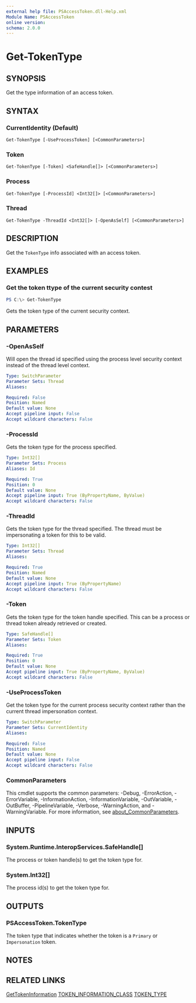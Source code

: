 ```yaml
---
external help file: PSAccessToken.dll-Help.xml
Module Name: PSAccessToken
online version:
schema: 2.0.0
---
```


# Get-TokenType

## SYNOPSIS
Get the type information of an access token.

## SYNTAX

### CurrentIdentity (Default)
```
Get-TokenType [-UseProcessToken] [<CommonParameters>]
```

### Token
```
Get-TokenType [-Token] <SafeHandle[]> [<CommonParameters>]
```

### Process
```
Get-TokenType [-ProcessId] <Int32[]> [<CommonParameters>]
```

### Thread
```
Get-TokenType -ThreadId <Int32[]> [-OpenAsSelf] [<CommonParameters>]
```

## DESCRIPTION
Get the `TokenType` info associated with an access token.

## EXAMPLES

### Get the token ttype of the current security contest
```powershell
PS C:\> Get-TokenType
```

Gets the token type of the current security context.

## PARAMETERS

### -OpenAsSelf
Will open the thread id specified using the process level security context instead of the thread level context.

```yaml
Type: SwitchParameter
Parameter Sets: Thread
Aliases:

Required: False
Position: Named
Default value: None
Accept pipeline input: False
Accept wildcard characters: False
```

### -ProcessId
Gets the token type for the process specified.

```yaml
Type: Int32[]
Parameter Sets: Process
Aliases: Id

Required: True
Position: 0
Default value: None
Accept pipeline input: True (ByPropertyName, ByValue)
Accept wildcard characters: False
```

### -ThreadId
Gets the token type for the thread specified.
The thread must be impersonating a token for this to be valid.

```yaml
Type: Int32[]
Parameter Sets: Thread
Aliases:

Required: True
Position: Named
Default value: None
Accept pipeline input: True (ByPropertyName)
Accept wildcard characters: False
```

### -Token
Gets the token type for the token handle specified.
This can be a process or thread token already retrieved or created.

```yaml
Type: SafeHandle[]
Parameter Sets: Token
Aliases:

Required: True
Position: 0
Default value: None
Accept pipeline input: True (ByPropertyName, ByValue)
Accept wildcard characters: False
```

### -UseProcessToken
Get the token type for the current process security context rather than the current thread impersonation context.

```yaml
Type: SwitchParameter
Parameter Sets: CurrentIdentity
Aliases:

Required: False
Position: Named
Default value: None
Accept pipeline input: False
Accept wildcard characters: False
```

### CommonParameters
This cmdlet supports the common parameters: -Debug, -ErrorAction, -ErrorVariable, -InformationAction, -InformationVariable, -OutVariable, -OutBuffer, -PipelineVariable, -Verbose, -WarningAction, and -WarningVariable. For more information, see [about_CommonParameters](http://go.microsoft.com/fwlink/?LinkID=113216).

## INPUTS

### System.Runtime.InteropServices.SafeHandle[]
The process or token handle(s) to get the token type for.

### System.Int32[]
The process id(s) to get the token type for.

## OUTPUTS

### PSAccessToken.TokenType
The token type that indicates whether the token is a `Primary` or `Impersonation` token.

## NOTES

## RELATED LINKS

[GetTokenInformation](https://docs.microsoft.com/en-us/windows/win32/api/securitybaseapi/nf-securitybaseapi-gettokeninformation)
[TOKEN_INFORMATION_CLASS](https://docs.microsoft.com/en-us/windows/win32/api/winnt/ne-winnt-token_information_class)
[TOKEN_TYPE](https://docs.microsoft.com/en-us/windows/win32/api/winnt/ne-winnt-token_type)
